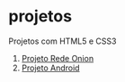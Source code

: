 # projetos
 Projetos com HTML5 e CSS3

01. <a href="https://craigjones5.github.io/projetos/redeonion_projeto/pages/index.html">Projeto Rede Onion</a>
02. <a href="https://craigjones5.github.io/projetos/android_projeto/android.html">Projeto Android</a>
